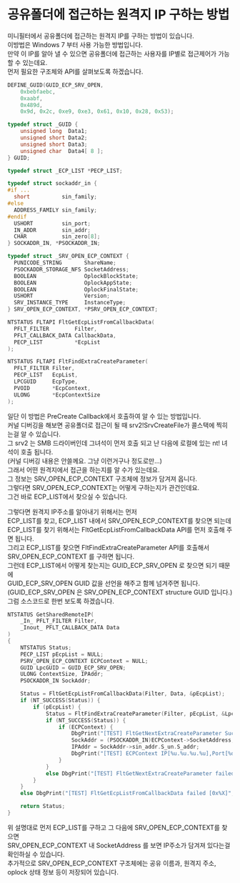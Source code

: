 # 공유폴더에 접근하는 원격지 IP 구하는 방법

미니필터에서 공유폴더에 접근하는 원격지 IP를 구하는 방법이 있습니다.  
이방법은 Windows 7 부터 사용 가능한 방법입니다.  
만약 이 IP를 알아 낼 수 있으면 공유폴더에 접근하는 사용자를 IP별로 접근제어가 가능할 수 있는데요.  
먼저 필요한 구조체와 API를 살펴보도록 하겠습니다.  

```C
DEFINE_GUID(GUID_ECP_SRV_OPEN,
	0xbebfaebc,
	0xaabf,
	0x489d,
	0x9d, 0x2c, 0xe9, 0xe3, 0x61, 0x10, 0x28, 0x53);

typedef struct _GUID {
    unsigned long  Data1;
    unsigned short Data2;
    unsigned short Data3;
    unsigned char  Data4[ 8 ];
} GUID;

typedef struct _ECP_LIST *PECP_LIST;

typedef struct sockaddr_in {
#if ...
  short          sin_family;
#else
  ADDRESS_FAMILY sin_family;
#endif
  USHORT         sin_port;
  IN_ADDR        sin_addr;
  CHAR           sin_zero[8];
} SOCKADDR_IN, *PSOCKADDR_IN;

typedef struct _SRV_OPEN_ECP_CONTEXT {
  PUNICODE_STRING       ShareName;
  PSOCKADDR_STORAGE_NFS SocketAddress;
  BOOLEAN               OplockBlockState;
  BOOLEAN               OplockAppState;
  BOOLEAN               OplockFinalState;
  USHORT                Version;
  SRV_INSTANCE_TYPE     InstanceType;
} SRV_OPEN_ECP_CONTEXT, *PSRV_OPEN_ECP_CONTEXT;

NTSTATUS FLTAPI FltGetEcpListFromCallbackData(
  PFLT_FILTER        Filter,
  PFLT_CALLBACK_DATA CallbackData,
  PECP_LIST          *EcpList
);

NTSTATUS FLTAPI FltFindExtraCreateParameter(
  PFLT_FILTER Filter,
  PECP_LIST   EcpList,
  LPCGUID     EcpType,
  PVOID       *EcpContext,
  ULONG       *EcpContextSize
);
```

일단 이 방법은 PreCreate Callback에서 호출하여 알 수 있는 방법입니다.  
커널 디버깅을 해보면 공유폴더로 접근이 될 때 srv2!SrvCreateFile가 콜스택에 찍히는걸 알 수 있습니다.  
그 srv2 는 SMB 드라이버인데 그녀석이 먼저 호출 되고 난 다음에 로컬에 있는 nt! 녀석이 호출 됩니다.  
(커널 디버깅 내용은 안쓸께요. 그냥 이런거구나 정도로만...)  
그래서 어떤 원격지에서 접근을 하는지를 알 수가 있는데요.  
그 정보는 SRV_OPEN_ECP_CONTEXT 구조체에 정보가 담겨져 옵니다.  
그렇다면 SRV_OPEN_ECP_CONTEXT는 어떻게 구하는지가 관건인데요.   
그건 바로 ECP_LIST에서 찾으실 수 있습니다.   

그렇다면 원격지 IP주소를 알아내기 위해서는 먼저  
ECP_LIST를 찾고, ECP_LIST 내에서 SRV_OPEN_ECP_CONTEXT를 찾으면 되는데   
ECP_LIST를 찾기 위해서는 FltGetEcpListFromCallbackData API를 먼저 호출해 주면 됩니다.  
그리고 ECP_LIST를 찾으면 FltFindExtraCreateParameter API를 호출해서  
SRV_OPEN_ECP_CONTEXT 를 구하면 됩니다.  
그런데 ECP_LIST에서 어떻게 찾는지는 GUID_ECP_SRV_OPEN 로 찾으면 되기 때문에  
GUID_ECP_SRV_OPEN GUID 값을 선언을 해주고 함께 넘겨주면 됩니다.   
(GUID_ECP_SRV_OPEN 은 SRV_OPEN_ECP_CONTEXT structure GUID 입니다.)   
그럼 소스코드로 한번 보도록 하겠습니다.   

```C
NTSTATUS GetSharedRemoteIP(
	_In_ PFLT_FILTER Filter,
	_Inout_ PFLT_CALLBACK_DATA Data
)
{
	NTSTATUS Status;
	PECP_LIST pEcpList = NULL;
	PSRV_OPEN_ECP_CONTEXT ECPContext = NULL;
	GUID LpcGUID = GUID_ECP_SRV_OPEN;
	ULONG ContextSize, IPAddr;
	PSOCKADDR_IN SockAddr;

	Status = FltGetEcpListFromCallbackData(Filter, Data, &pEcpList);
	if (NT_SUCCESS(Status)) {
		if (pEcpList) {
			Status = FltFindExtraCreateParameter(Filter, pEcpList, &LpcGUID, &ECPContext, &ContextSize);
			if (NT_SUCCESS(Status)) {
				if (ECPContext) {
					DbgPrint("[TEST] FltGetNextExtraCreateParameter Success");
					SockAddr = (PSOCKADDR_IN)ECPContext->SocketAddress;
					IPAddr = SockAddr->sin_addr.S_un.S_addr;
					DbgPrint("[TEST] ECPContext IP[%u.%u.%u.%u],Port[%d]", (UCHAR)IPAddr, (IPAddr >> 8) & 0x00ff, (IPAddr >> 16) & 0x0000ff, (IPAddr >> 24) & 0x000000ff, SockAddr->sin_port);
				}
			}
			else DbgPrint("[TEST] FltGetNextExtraCreateParameter failed [0x%X]", Status);
		}
	}
	else DbgPrint("[TEST] FltGetEcpListFromCallbackData failed [0x%X]", Status);

	return Status;
}
```

위 설명대로 먼저 ECP_LIST를 구하고 그 다음에 SRV_OPEN_ECP_CONTEXT를 찾으면   
SRV_OPEN_ECP_CONTEXT 내 SocketAddress 를 보면 IP주소가 담겨져 있다는걸 확인하실 수 있습니다.   
추가적으로 SRV_OPEN_ECP_CONTEXT 구조체에는 공유 이름과, 원격지 주소, oplock 상태 정보 등이 저장되어 있습니다.   